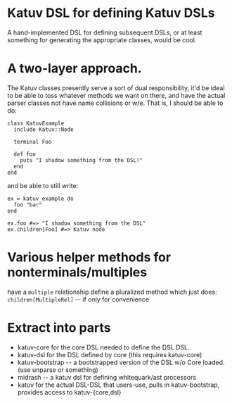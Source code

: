 # Katuv DSL for defining Katuv DSLs

A hand-implemented DSL for defining subsequent DSLs, or at least something for
generating the appropriate classes, would be cool.

# A two-layer approach.

The Katuv classes presently serve a sort of dual responsibility, it'd be ideal
to be able to toss whatever methods we want on there, and have the actual parser
classes not have name collisions or w/e. That is, I should be able to do:

    class KatuvExample
      include Katuv::Node

      terminal Foo

      def foo
        puts "I shadow something from the DSL!"
      end
    end

and be able to still write:

    ex = katuv_example do
      foo "bar"
    end

    ex.foo #=> "I shadow something from the DSL"
    ex.children[Foo] #=> Katuv node

# Various helper methods for nonterminals/multiples

have a `multiple` relationship define a pluralized method which
just does: `children[MultipleRel]` -- if only for convenience

# Extract into parts

* katuv-core for the core DSL needed to define the DSL DSL.
* katuv-dsl for the DSL defined by core (this requires katuv-core)
* katuv-bootstrap -- a bootstrapped version of the DSL w/o Core loaded. (use unparse or something)
* midrash -- a katuv dsl for defining whitequark/ast processors
* katuv for the actual DSL-DSL that users-use, pulls in katuv-bootstrap, provides access to katuv-{core,dsl}
